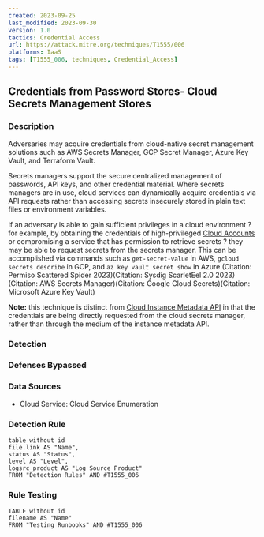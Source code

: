 ```yaml
---
created: 2023-09-25
last_modified: 2023-09-30
version: 1.0
tactics: Credential Access
url: https://attack.mitre.org/techniques/T1555/006
platforms: IaaS
tags: [T1555_006, techniques, Credential_Access]
---
```


## Credentials from Password Stores- Cloud Secrets Management Stores

### Description

Adversaries may acquire credentials from cloud-native secret management solutions such as AWS Secrets Manager, GCP Secret Manager, Azure Key Vault, and Terraform Vault.  

Secrets managers support the secure centralized management of passwords, API keys, and other credential material. Where secrets managers are in use, cloud services can dynamically acquire credentials via API requests rather than accessing secrets insecurely stored in plain text files or environment variables.  

If an adversary is able to gain sufficient privileges in a cloud environment ? for example, by obtaining the credentials of high-privileged [Cloud Accounts](https://attack.mitre.org/techniques/T1078/004) or compromising a service that has permission to retrieve secrets ? they may be able to request secrets from the secrets manager. This can be accomplished via commands such as `get-secret-value` in AWS, `gcloud secrets describe` in GCP, and `az key vault secret show` in Azure.(Citation: Permiso Scattered Spider 2023)(Citation: Sysdig ScarletEel 2.0 2023)(Citation: AWS Secrets Manager)(Citation: Google Cloud Secrets)(Citation: Microsoft Azure Key Vault)

**Note:** this technique is distinct from [Cloud Instance Metadata API](https://attack.mitre.org/techniques/T1552/005) in that the credentials are being directly requested from the cloud secrets manager, rather than through the medium of the instance metadata API.

### Detection



### Defenses Bypassed



### Data Sources

  - Cloud Service: Cloud Service Enumeration
### Detection Rule

```dataview
table without id
file.link AS "Name",
status AS "Status",
level AS "Level",
logsrc_product AS "Log Source Product"
FROM "Detection Rules" AND #T1555_006
```

### Rule Testing

```dataview
TABLE without id
filename AS "Name"
FROM "Testing Runbooks" AND #T1555_006
```
